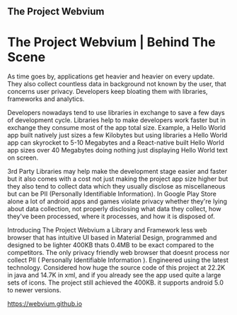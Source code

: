 ## The Project Webvium

# The Project Webvium | Behind The Scene

As time goes by, applications get heavier and heavier on every update. They also collect countless data in background not known by the user, that concerns user privacy. Developers keep bloating them with libraries, frameworks and analytics.

Developers nowadays tend to use libraries in exchange to save a few days of development cycle. Libraries help to make developers work faster but in exchange they consume most of the app total size. Example, a Hello World app built natively just sizes a few Kilobytes but using libraries a Hello World app can skyrocket to 5-10 Megabytes and a React-native built Hello World app sizes over 40 Megabytes doing nothing just displaying Hello World text on screen.

3rd Party Libraries may help make the development stage easier and faster but it also comes with a cost not just making the project app size higher but they also tend to collect data which they usually disclose as  miscellaneous but can be PII (Personally Identifiable Information). In Google Play Store alone a lot of android apps and games violate privacy whether they're lying about data collection, not properly disclosing what data they collect, how they've been processed, where it processes, and how it is disposed of.

Introducing The Project Webvium a Library and Framework less web browser that has intuitive UI based in Material Design, programmed and designed to be lighter 400KB thats 0.4MB to be exact compared to the competitors. The only privacy friendly web browser that doesnt process nor collect PII ( Personally Identifiable Information ). Engineered using the latest technology.
Considered how huge the source code of this project at 22.2K in java and 14.7K in xml, and if you already see the app used quite a large sets of icons. The project still achieved the 400KB. it supports android 5.0 to newer versions.

https://webvium.github.io